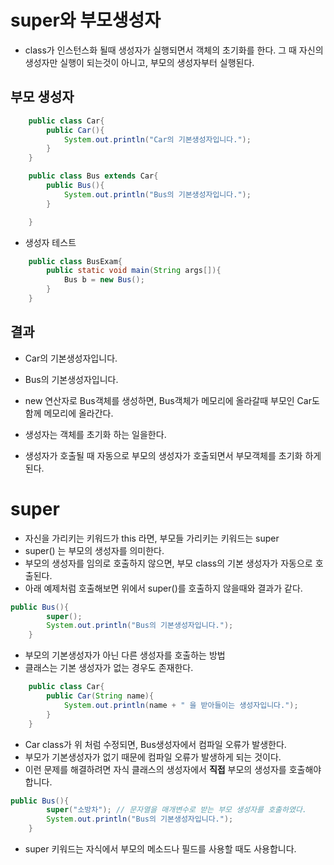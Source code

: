 # super와 부모생성자
* class가 인스턴스화 될때 생성자가 실행되면서 객체의 초기화를 한다. 그 때 자신의 생성자만 실행이 되는것이 아니고, 부모의 생성자부터 실행된다.
## 부모 생성자
```java
    public class Car{
        public Car(){
            System.out.println("Car의 기본생성자입니다.");
        }
    }

    public class Bus extends Car{
        public Bus(){
            System.out.println("Bus의 기본생성자입니다.");
        }

    }
```
* 생성자 테스트
```java
    public class BusExam{
        public static void main(String args[]){
            Bus b = new Bus();
        }
    }
```
## 결과
* Car의 기본생성자입니다.
* Bus의 기본생성자입니다.

* new 연산자로 Bus객체를 생성하면, Bus객체가 메모리에 올라갈때 부모인 Car도 함께 메모리에 올라간다.
* 생성자는 객체를 초기화 하는 일을한다.
* 생성자가 호출될 때 자동으로 부모의 생성자가 호출되면서 부모객체를 초기화 하게된다.
# super
* 자신을 가리키는 키워드가 this 라면, 부모들 가리키는 키워드는 super
* super() 는 부모의 생성자를 의미한다.
* 부모의 생성자를 임의로 호출하지 않으면, 부모 class의 기본 생성자가 자동으로 호출된다.
* 아래 예제처럼 호출해보면 위에서 super()를 호출하지 않을때와 결과가 같다.
```java
public Bus(){
        super();
        System.out.println("Bus의 기본생성자입니다.");
    }
```

* 부모의 기본생성자가 아닌 다른 생성자를 호출하는 방법
* 클래스는 기본 생성자가 없는 경우도 존재한다.  
```java
    public class Car{
        public Car(String name){
            System.out.println(name + " 을 받아들이는 생성자입니다.");
        }
    }
```
*  Car class가 위 처럼 수정되면, Bus생성자에서 컴파일 오류가 발생한다.
* 부모가 기본생성자가 없기 때문에 컴파일 오류가 발생하게 되는 것이다.
* 이런 문제를 해결하려면 자식 클래스의 생성자에서 **직접** 부모의 생성자를 호출해야 합니다.  

```java
public Bus(){
        super("소방차"); // 문자열을 매개변수로 받는 부모 생성자를 호출하였다.
        System.out.println("Bus의 기본생성자입니다.");
    }
```
* super 키워드는 자식에서 부모의 메소드나 필드를 사용할 때도 사용합니다.
